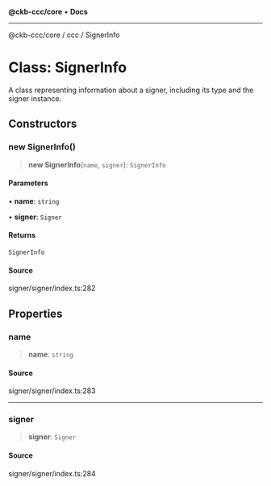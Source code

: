 **@ckb-ccc/core** • **Docs**

***

@ckb-ccc/core / ccc / SignerInfo

# Class: SignerInfo

A class representing information about a signer, including its type and the signer instance.

## Constructors

### new SignerInfo()

> **new SignerInfo**(`name`, `signer`): `SignerInfo`

#### Parameters

• **name**: `string`

• **signer**: `Signer`

#### Returns

`SignerInfo`

#### Source

signer/signer/index.ts:282

## Properties

### name

> **name**: `string`

#### Source

signer/signer/index.ts:283

***

### signer

> **signer**: `Signer`

#### Source

signer/signer/index.ts:284
